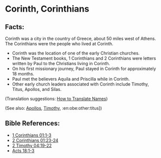 # Corinth, Corinthians #

## Facts: ##

Corinth was a city in the country of Greece, about 50 miles west of Athens. The Corinthians were the people who lived at Corinth.

* Corinth was the location of one of the early Christian churches.
* The New Testament books, 1 Corinthians and 2 Corinthians were letters written by Paul to the Christians living in Corinth.
* On his first missionary journey, Paul stayed in Corinth for approximately 18 months.
* Paul met the believers Aquila and Priscilla while in Corinth.
* Other early church leaders associated with Corinth include Timothy, Titus, Apollos, and Silas.

(Translation suggestions: [How to Translate Names](en/ta-vol1/translate/man/translate-names))

(See also: [Apollos](../other/apollos.md), [Timothy](../other/timothy.md), :en:obe:other:titus])

## Bible References: ##

* [1 Corinthians 01:1-3](en/tn/1co/help/01/01)
* [2 Corinthians 01:23-24](en/tn/2co/help/01/23)
* [2 Timothy 04:19-22](en/tn/2ti/help/04/19)
* [Acts 18:1-3](en/tn/act/help/18/01)